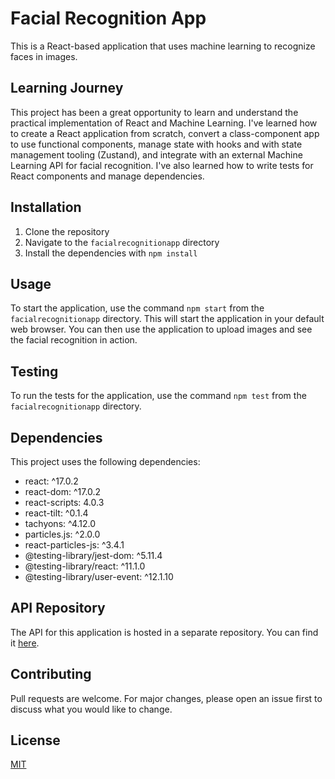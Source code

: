 # Facial Recognition App

This is a React-based application that uses machine learning to recognize faces in images.

## Learning Journey

This project has been a great opportunity to learn and understand the practical implementation of React and Machine Learning. I've learned how to create a React application from scratch, convert a class-component app to use functional components, manage state with hooks and with state management tooling (Zustand), and integrate with an external Machine Learning API for facial recognition. I've also learned how to write tests for React components and manage dependencies.

## Installation

1. Clone the repository
2. Navigate to the `facialrecognitionapp` directory
3. Install the dependencies with `npm install`

## Usage

To start the application, use the command `npm start` from the `facialrecognitionapp` directory. This will start the application in your default web browser. You can then use the application to upload images and see the facial recognition in action.

## Testing

To run the tests for the application, use the command `npm test` from the `facialrecognitionapp` directory.

## Dependencies

This project uses the following dependencies:

- react: ^17.0.2
- react-dom: ^17.0.2
- react-scripts: 4.0.3
- react-tilt: ^0.1.4
- tachyons: ^4.12.0
- particles.js: ^2.0.0
- react-particles-js: ^3.4.1
- @testing-library/jest-dom: ^5.11.4
- @testing-library/react: ^11.1.0
- @testing-library/user-event: ^12.1.10

## API Repository

The API for this application is hosted in a separate repository. You can find it [here](https://github.com/dmcdaniel90/smartbrainapi).

## Contributing

Pull requests are welcome. For major changes, please open an issue first to discuss what you would like to change.

## License

[MIT](https://choosealicense.com/licenses/mit/)
